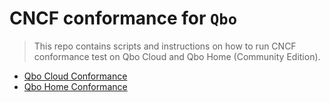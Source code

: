 # CNCF conformance for `Qbo`

> This repo contains scripts and instructions on how to run CNCF conformance test on Qbo Cloud and Qbo Home (Community Edition).

* [Qbo Cloud Conformance](cloud/README.md)
* [Qbo Home Conformance](home/README.md)
